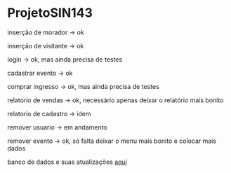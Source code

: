 # ProjetoSIN143




inserção de morador -> ok <p>
inserção de visitante -> ok <p>
login -> ok, mas ainda precisa de testes <p>
cadastrar evento -> ok <p>
comprar ingresso -> ok, mas ainda precisa de testes <p>
relatorio de vendas -> ok, necessário apenas deixar o relatório mais bonito <p>
relatorio de cadastro -> idem <p>
remover usuario -> em andamento<p>
remover evento -> ok, só falta deixar o menu mais bonito e colocar mais dados<p>


banco de dados e suas atualizações <a href="https://www.dropbox.com/sh/z98nuvb1ea5oxfr/AABLQKzRJTjPRwQIlIzayw33a?dl=0">aqui</a>
